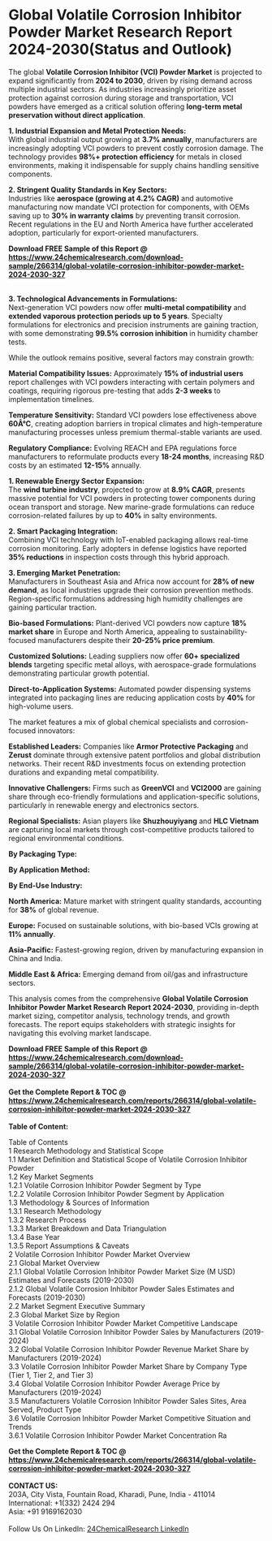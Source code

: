<h1>Global Volatile Corrosion Inhibitor Powder Market Research Report 2024-2030(Status and Outlook)</h1><p>The global <strong>Volatile Corrosion Inhibitor (VCI) Powder Market</strong> is projected to expand significantly from <strong>2024 to 2030</strong>, driven by rising demand across multiple industrial sectors. As industries increasingly prioritize asset protection against corrosion during storage and transportation, VCI powders have emerged as a critical solution offering <strong>long-term metal preservation without direct application</strong>.</p><p><strong>1. Industrial Expansion and Metal Protection Needs:</strong><br>
With global industrial output growing at <strong>3.7% annually</strong>, manufacturers are increasingly adopting VCI powders to prevent costly corrosion damage. The technology provides <strong>98%+ protection efficiency</strong> for metals in closed environments, making it indispensable for supply chains handling sensitive components.</p><p><strong>2. Stringent Quality Standards in Key Sectors:</strong><br>
Industries like <strong>aerospace (growing at 4.2% CAGR)</strong> and automotive manufacturing now mandate VCI protection for components, with OEMs saving up to <strong>30% in warranty claims</strong> by preventing transit corrosion. Recent regulations in the EU and North America have further accelerated adoption, particularly for export-oriented manufacturers.</p><div><b>Download FREE Sample of this Report @ 
            <a href="https://www.24chemicalresearch.com/download-sample/266314/global-volatile-corrosion-inhibitor-powder-market-2024-2030-327">
            https://www.24chemicalresearch.com/download-sample/266314/global-volatile-corrosion-inhibitor-powder-market-2024-2030-327</a></b></div><br><p><strong>3. Technological Advancements in Formulations:</strong><br>
Next-generation VCI powders now offer <strong>multi-metal compatibility</strong> and <strong>extended vaporous protection periods up to 5 years</strong>. Specialty formulations for electronics and precision instruments are gaining traction, with some demonstrating <strong>99.5% corrosion inhibition</strong> in humidity chamber tests.</p><p>While the outlook remains positive, several factors may constrain growth:</p><p><strong>Material Compatibility Issues:</strong> Approximately <strong>15% of industrial users</strong> report challenges with VCI powders interacting with certain polymers and coatings, requiring rigorous pre-testing that adds <strong>2-3 weeks</strong> to implementation timelines.</p><p><strong>Temperature Sensitivity:</strong> Standard VCI powders lose effectiveness above <strong>60Â°C</strong>, creating adoption barriers in tropical climates and high-temperature manufacturing processes unless premium thermal-stable variants are used.</p><p><strong>Regulatory Compliance:</strong> Evolving REACH and EPA regulations force manufacturers to reformulate products every <strong>18-24 months</strong>, increasing R&amp;D costs by an estimated <strong>12-15%</strong> annually.</p><p><strong>1. Renewable Energy Sector Expansion:</strong><br>
The <strong>wind turbine industry</strong>, projected to grow at <strong>8.9% CAGR</strong>, presents massive potential for VCI powders in protecting tower components during ocean transport and storage. New marine-grade formulations can reduce corrosion-related failures by up to <strong>40%</strong> in salty environments.</p><p><strong>2. Smart Packaging Integration:</strong><br>
Combining VCI technology with IoT-enabled packaging allows real-time corrosion monitoring. Early adopters in defense logistics have reported <strong>35% reductions</strong> in inspection costs through this hybrid approach.</p><p><strong>3. Emerging Market Penetration:</strong><br>
Manufacturers in Southeast Asia and Africa now account for <strong>28% of new demand</strong>, as local industries upgrade their corrosion prevention methods. Region-specific formulations addressing high humidity challenges are gaining particular traction.</p><p><strong>Bio-based Formulations:</strong> Plant-derived VCI powders now capture <strong>18% market share</strong> in Europe and North America, appealing to sustainability-focused manufacturers despite their <strong>20-25% price premium</strong>.</p><p><strong>Customized Solutions:</strong> Leading suppliers now offer <strong>60+ specialized blends</strong> targeting specific metal alloys, with aerospace-grade formulations demonstrating particular growth potential.</p><p><strong>Direct-to-Application Systems:</strong> Automated powder dispensing systems integrated into packaging lines are reducing application costs by <strong>40%</strong> for high-volume users.</p><p>The market features a mix of global chemical specialists and corrosion-focused innovators:</p><p><strong>Established Leaders:</strong> Companies like <strong>Armor Protective Packaging</strong> and <strong>Zerust</strong> dominate through extensive patent portfolios and global distribution networks. Their recent R&amp;D investments focus on extending protection durations and expanding metal compatibility.</p><p><strong>Innovative Challengers:</strong> Firms such as <strong>GreenVCI</strong> and <strong>VCI2000</strong> are gaining share through eco-friendly formulations and application-specific solutions, particularly in renewable energy and electronics sectors.</p><p><strong>Regional Specialists:</strong> Asian players like <strong>Shuzhouyiyang</strong> and <strong>HLC Vietnam</strong> are capturing local markets through cost-competitive products tailored to regional environmental conditions.</p><p><strong>By Packaging Type:</strong>
		</p><p><strong>By Application Method:</strong>
		</p><p><strong>By End-Use Industry:</strong>
		</p><p><strong>North America:</strong> Mature market with stringent quality standards, accounting for <strong>38%</strong> of global revenue.</p><p><strong>Europe:</strong> Focused on sustainable solutions, with bio-based VCIs growing at <strong>11% annually</strong>.</p><p><strong>Asia-Pacific:</strong> Fastest-growing region, driven by manufacturing expansion in China and India.</p><p><strong>Middle East &amp; Africa:</strong> Emerging demand from oil/gas and infrastructure sectors.</p><p>This analysis comes from the comprehensive <strong>Global Volatile Corrosion Inhibitor Powder Market Research Report 2024-2030</strong>, providing in-depth market sizing, competitor analysis, technology trends, and growth forecasts. The report equips stakeholders with strategic insights for navigating this evolving market landscape.</p><div><b>Download FREE Sample of this Report @ 
            <a href="https://www.24chemicalresearch.com/download-sample/266314/global-volatile-corrosion-inhibitor-powder-market-2024-2030-327">
            https://www.24chemicalresearch.com/download-sample/266314/global-volatile-corrosion-inhibitor-powder-market-2024-2030-327</a></b></div><br><div><b>Get the Complete Report & TOC @ 
            <a href="https://www.24chemicalresearch.com/reports/266314/global-volatile-corrosion-inhibitor-powder-market-2024-2030-327">
            https://www.24chemicalresearch.com/reports/266314/global-volatile-corrosion-inhibitor-powder-market-2024-2030-327</a></b></div><br>
            <b>Table of Content:</b><p>Table of Contents<br />
1 Research Methodology and Statistical Scope<br />
1.1 Market Definition and Statistical Scope of Volatile Corrosion Inhibitor Powder<br />
1.2 Key Market Segments<br />
1.2.1 Volatile Corrosion Inhibitor Powder Segment by Type<br />
1.2.2 Volatile Corrosion Inhibitor Powder Segment by Application<br />
1.3 Methodology & Sources of Information<br />
1.3.1 Research Methodology<br />
1.3.2 Research Process<br />
1.3.3 Market Breakdown and Data Triangulation<br />
1.3.4 Base Year<br />
1.3.5 Report Assumptions & Caveats<br />
2 Volatile Corrosion Inhibitor Powder Market Overview<br />
2.1 Global Market Overview<br />
2.1.1 Global Volatile Corrosion Inhibitor Powder Market Size (M USD) Estimates and Forecasts (2019-2030)<br />
2.1.2 Global Volatile Corrosion Inhibitor Powder Sales Estimates and Forecasts (2019-2030)<br />
2.2 Market Segment Executive Summary<br />
2.3 Global Market Size by Region<br />
3 Volatile Corrosion Inhibitor Powder Market Competitive Landscape<br />
3.1 Global Volatile Corrosion Inhibitor Powder Sales by Manufacturers (2019-2024)<br />
3.2 Global Volatile Corrosion Inhibitor Powder Revenue Market Share by Manufacturers (2019-2024)<br />
3.3 Volatile Corrosion Inhibitor Powder Market Share by Company Type (Tier 1, Tier 2, and Tier 3)<br />
3.4 Global Volatile Corrosion Inhibitor Powder Average Price by Manufacturers (2019-2024)<br />
3.5 Manufacturers Volatile Corrosion Inhibitor Powder Sales Sites, Area Served, Product Type<br />
3.6 Volatile Corrosion Inhibitor Powder Market Competitive Situation and Trends<br />
3.6.1 Volatile Corrosion Inhibitor Powder Market Concentration Ra</p><div><b>Get the Complete Report & TOC @ 
            <a href="https://www.24chemicalresearch.com/reports/266314/global-volatile-corrosion-inhibitor-powder-market-2024-2030-327">
            https://www.24chemicalresearch.com/reports/266314/global-volatile-corrosion-inhibitor-powder-market-2024-2030-327</a></b></div><br><b>CONTACT US:</b><br>
            203A, City Vista, Fountain Road, Kharadi, Pune, India - 411014<br>
            International: +1(332) 2424 294<br>
            Asia: +91 9169162030 <br><br>
            Follow Us On LinkedIn: <a href="https://www.linkedin.com/company/24chemicalresearch/">24ChemicalResearch LinkedIn</a>